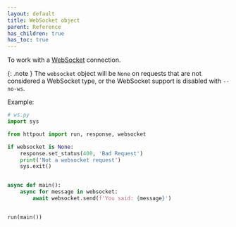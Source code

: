 ```yaml
---
layout: default
title: WebSocket object
parent: Reference
has_children: true
has_toc: true
---
```


To work with a [WebSocket](https://en.wikipedia.org/wiki/WebSocket) connection.

{: .note }
The `websocket` object will be `None` on requests that are not considered a WebSocket type, or the WebSocket support is disabled with `--no-ws`.

Example:
```python
# ws.py
import sys

from httpout import run, response, websocket

if websocket is None:
    response.set_status(400, 'Bad Request')
    print('Not a websocket request')
    sys.exit()


async def main():
    async for message in websocket:
        await websocket.send(f'You said: {message}')


run(main())
```
